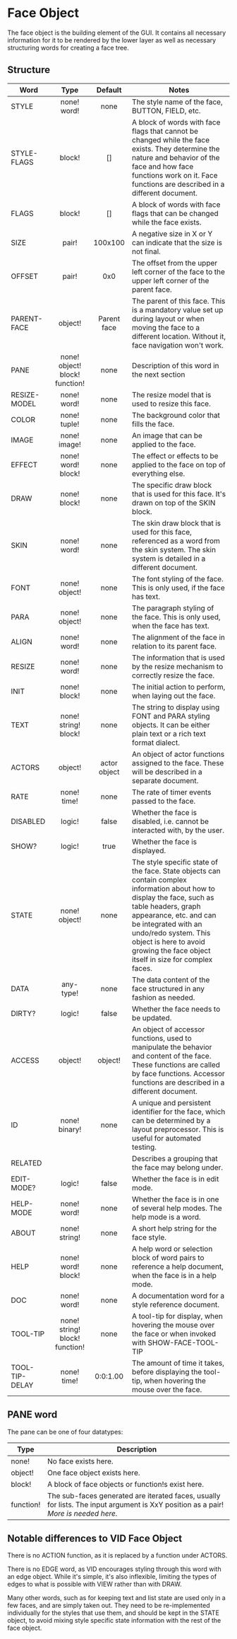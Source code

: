 # Face Object

The face object is the building element of the GUI. It contains all necessary information for it to be rendered by the lower layer as well as necessary structuring words for creating a face tree.

## Structure

|Word|Type|Default|Notes|
|----|:--:|:-----:|-----|
|STYLE|none! word!|none|The style name of the face, BUTTON, FIELD, etc.|
|STYLE-FLAGS|block!|[]|A block of words with face flags that cannot be changed while the face exists. They determine the nature and behavior of the face and how face functions work on it. Face functions are described in a different document.|
|FLAGS|block!|[]|A block of words with face flags that can be changed while the face exists.|
|SIZE|pair!|100x100|A negative size in X or Y can indicate that the size is not final.|
|OFFSET|pair!|0x0|The offset from the upper left corner of the face to the upper left corner of the parent face.|
|PARENT-FACE|object!|Parent face|The parent of this face. This is a mandatory value set up during layout or when moving the face to a different location. Without it, face navigation won't work.|
|PANE|none! object! block! function!|none|Description of this word in the next section|
|RESIZE-MODEL|none! word!|none|The resize model that is used to resize this face.|
|COLOR|none! tuple!|none|The background color that fills the face.|
|IMAGE|none! image!|none|An image that can be applied to the face.|
|EFFECT|none! word! block!|none|The effect or effects to be applied to the face on top of everything else.|
|DRAW|none! block!|none|The specific draw block that is used for this face. It's drawn on top of the SKIN block.|
|SKIN|none! word!|none|The skin draw block that is used for this face, referenced as a word from the skin system. The skin system is detailed in a different document.|
|FONT|none! object!|none|The font styling of the face. This is only used, if the face has text.|
|PARA|none! object!|none|The paragraph styling of the face. This is only used, when the face has text.|
|ALIGN|none! word!|none|The alignment of the face in relation to its parent face.|
|RESIZE|none! word!|none|The information that is used by the resize mechanism to correctly resize the face.|
|INIT|none! block!|none|The initial action to perform, when laying out the face.|
|TEXT|none! string! block!|none|The string to display using FONT and PARA styling objects. It can be either plain text or a rich text format dialect.|
|ACTORS|object!|actor object|An object of actor functions assigned to the face. These will be described in a separate document.|
|RATE|none! time!|none|The rate of timer events passed to the face.|
|DISABLED|logic!|false|Whether the face is disabled, i.e. cannot be interacted with, by the user.|
|SHOW?|logic!|true|Whether the face is displayed.|
|STATE|none! object!|none|The style specific state of the face. State objects can contain complex information about how to display the face, such as table headers, graph appearance, etc. and can be integrated with an undo/redo system. This object is here to avoid growing the face object itself in size for complex faces.|
|DATA|any-type!|none|The data content of the face structured in any fashion as needed.|
|DIRTY?|logic!|false|Whether the face needs to be updated.|
|ACCESS|object!|object!|An object of accessor functions, used to manipulate the behavior and content of the face. These functions are called by face functions. Accessor functions are described in a different document.|
|ID|none! binary!|none|A unique and persistent identifier for the face, which can be determined by a layout preprocessor. This is useful for automated testing.|
|RELATED|||Describes a grouping that the face may belong under.|
|EDIT-MODE?|logic!|false|Whether the face is in edit mode.|
|HELP-MODE|none! word!|none|Whether the face is in one of several help modes. The help mode is a word.|
|ABOUT|none! string!|none|A short help string for the face style.|
|HELP|none! word! block!|none|A help word or selection block of word pairs to reference a help document, when the face is in a help mode.|
|DOC|none! word!|none|A documentation word for a style reference document.|
|TOOL-TIP|none! string! block! function!|none|A tool-tip for display, when hovering the mouse over the face or when invoked with SHOW-FACE-TOOL-TIP|
|TOOL-TIP-DELAY|none! time!|0:0:1.00|The amount of time it takes, before displaying the tool-tip, when hovering the mouse over the face.|

## PANE word

The pane can be one of four datatypes:

|Type|Description|
|----|-----------|
|none!|No face exists here.|
|object!|One face object exists here.|
|block!|A block of face objects or function!s exist here.|
|function!|The sub-faces generated are iterated faces, usually for lists. The input argument is XxY position as a pair! *More is needed here.*|

## Notable differences to VID Face Object

There is no ACTION function, as it is replaced by a function under ACTORS.

There is no EDGE word, as VID encourages styling through this word with an edge object. While it's simple, it's also inflexible, limiting the types of edges to what is possible with VIEW rather than with DRAW.

Many other words, such as for keeping text and list state are used only in a few faces, and are simply taken out. They need to be re-implemented individually for the styles that use them, and should be kept in the STATE object, to avoid mixing style specific state information with the rest of the face object.
